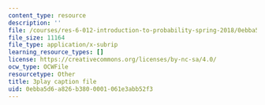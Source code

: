 ```yaml
---
content_type: resource
description: ''
file: /courses/res-6-012-introduction-to-probability-spring-2018/0ebba5d6a826b3800001061e3abb52f3_Ajar_6MAOLw.srt
file_size: 11164
file_type: application/x-subrip
learning_resource_types: []
license: https://creativecommons.org/licenses/by-nc-sa/4.0/
ocw_type: OCWFile
resourcetype: Other
title: 3play caption file
uid: 0ebba5d6-a826-b380-0001-061e3abb52f3
---
```

